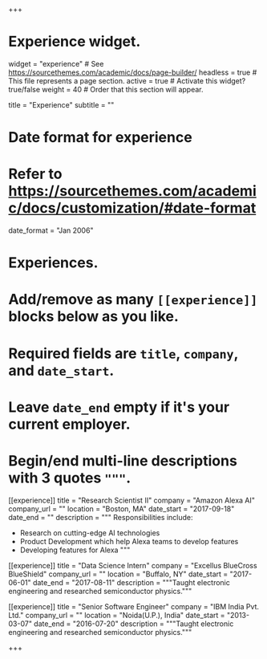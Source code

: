 +++
# Experience widget.
widget = "experience"  # See https://sourcethemes.com/academic/docs/page-builder/
headless = true  # This file represents a page section.
active = true  # Activate this widget? true/false
weight = 40  # Order that this section will appear.

title = "Experience"
subtitle = ""

# Date format for experience
#   Refer to https://sourcethemes.com/academic/docs/customization/#date-format
date_format = "Jan 2006"

# Experiences.
#   Add/remove as many `[[experience]]` blocks below as you like.
#   Required fields are `title`, `company`, and `date_start`.
#   Leave `date_end` empty if it's your current employer.
#   Begin/end multi-line descriptions with 3 quotes `"""`.
[[experience]]
  title = "Research Scientist II"
  company = "Amazon Alexa AI"
  company_url = ""
  location = "Boston, MA"
  date_start = "2017-09-18"
  date_end = ""
  description = """
  Responsibilities include:
  
  * Research on cutting-edge AI technologies
  * Product Development which help Alexa teams to develop features
  * Developing features for Alexa
  """

[[experience]]
  title = "Data Science Intern"
  company = "Excellus BlueCross BlueShield"
  company_url = ""
  location = "Buffalo, NY"
  date_start = "2017-06-01"
  date_end = "2017-08-11"
  description = """Taught electronic engineering and researched semiconductor physics."""

[[experience]]
  title = "Senior Software Engineer"
  company = "IBM India Pvt. Ltd."
  company_url = ""
  location = "Noida(U.P.), India"
  date_start = "2013-03-07"
  date_end = "2016-07-20"
  description = """Taught electronic engineering and researched semiconductor physics."""

+++
